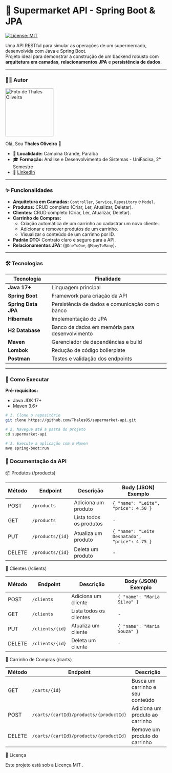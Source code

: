 # 🛒 Supermarket API - Spring Boot & JPA

[![License: MIT](https://img.shields.io/badge/License-MIT-yellow.svg)](https://opensource.org/licenses/MIT)

Uma API RESTful para simular as operações de um supermercado, desenvolvida com Java e Spring Boot.  
Projeto ideal para demonstrar a construção de um backend robusto com **arquitetura em camadas**, **relacionamentos JPA** e **persistência de dados**.

---

### ✍🏻 Autor

<img src="https://avatars.githubusercontent.com/u/174385896?v=4" width="150" alt="Foto de Thales Oliveira"/>

Olá, Sou **Thales Oliveira** 👋

* 📍 **Localidade:** Campina Grande, Paraíba  
* 🎓 **Formação:** Análise e Desenvolvimento de Sistemas - UniFacisa, 2° Semestre  
* 💼 [LinkedIn](https://www.linkedin.com/in/thalesoliveiras)

---

### ✨ Funcionalidades

- **Arquitetura em Camadas:** `Controller`, `Service`, `Repository` e `Model`.
- **Produtos:** CRUD completo (Criar, Ler, Atualizar, Deletar).
- **Clientes:** CRUD completo (Criar, Ler, Atualizar, Deletar).
- **Carrinho de Compras:**
  - Criação automática de um carrinho ao cadastrar um novo cliente.
  - Adicionar e remover produtos de um carrinho.
  - Visualizar o conteúdo de um carrinho por ID.
- **Padrão DTO:** Contrato claro e seguro para a API.
- **Relacionamentos JPA:** (`@OneToOne`, `@ManyToMany`).

---

### 🛠️ Tecnologias

| Tecnologia        | Finalidade                                             |
| ----------------- | ------------------------------------------------------ |
| **Java 17+**      | Linguagem principal                                    |
| **Spring Boot**   | Framework para criação da API                          |
| **Spring Data JPA** | Persistência de dados e comunicação com o banco       |
| **Hibernate**     | Implementação do JPA                                   |
| **H2 Database**   | Banco de dados em memória para desenvolvimento         |
| **Maven**         | Gerenciador de dependências e build                    |
| **Lombok**        | Redução de código boilerplate                          |
| **Postman**       | Testes e validação dos endpoints                       |

---

### 🚀 Como Executar

**Pré-requisitos:**
- Java JDK 17+
- Maven 3.6+

```bash
# 1. Clone o repositório
git clone https://github.com/ThalesOS/supermarket-api.git

# 2. Navegue até a pasta do projeto
cd supermarket-api

# 3. Execute a aplicação com o Maven
mvn spring-boot:run
```
### 📡 Documentação da API

📦 Produtos (/products)

| Método | Endpoint         | Descrição               | Body (JSON) Exemplo                            |
| ------ | ---------------- | ----------------------- | ---------------------------------------------- |
| POST   | `/products`      | Adiciona um produto     | `{ "name": "Leite", "price": 4.50 }`           |
| GET    | `/products`      | Lista todos os produtos | -                                              |
| PUT    | `/products/{id}` | Atualiza um produto     | `{ "name": "Leite Desnatado", "price": 4.75 }` |
| DELETE | `/products/{id}` | Deleta um produto       | -                                              |


👤 Clientes (/clients)

| Método | Endpoint        | Descrição               | Body (JSON) Exemplo         |
| ------ | --------------- | ----------------------- | --------------------------- |
| POST   | `/clients`      | Adiciona um cliente     | `{ "name": "Maria Silva" }` |
| GET    | `/clients`      | Lista todos os clientes | -                           |
| PUT    | `/clients/{id}` | Atualiza um cliente     | `{ "name": "Maria Souza" }` |
| DELETE | `/clients/{id}` | Deleta um cliente       | -                           |


🛒 Carrinho de Compras (/carts)

| Método | Endpoint                               | Descrição                        |
| ------ | -------------------------------------- | -------------------------------- |
| GET    | `/carts/{id}`                          | Busca um carrinho e seu conteúdo |
| POST   | `/carts/{cartId}/products/{productId}` | Adiciona um produto ao carrinho  |
| DELETE | `/carts/{cartId}/products/{productId}` | Remove um produto do carrinho    |

📄 Licença

Este projeto está sob a Licença MIT
.
